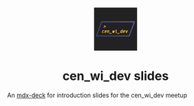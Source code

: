 <p align="center">
  <a href="https://www.cenwidev.org">
    <img alt="cenwidev" src="https://raw.githubusercontent.com/CenWIDev/cenwidev-slides/master/static/cenwidev.png" width="100" />
  </a>
</p>
<h1 align="center">
  cen_wi_dev slides
</h1>

An [mdx-deck](https://github.com/jxnblk/mdx-deck) for introduction slides for the cen_wi_dev meetup
